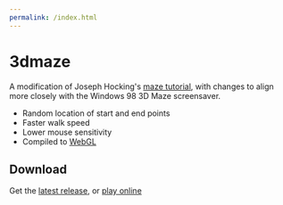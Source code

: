 ```yaml
---
permalink: /index.html
---
```

3dmaze
======

A modification of Joseph Hocking's [maze tutorial](https://www.raywenderlich.com/82-procedural-generation-of-mazes-with-unity), with changes to align more closely with the Windows 98 3D Maze screensaver.

* Random location of start and end points
* Faster walk speed
* Lower mouse sensitivity
* Compiled to [WebGL](https://alyssadev.github.io/3dmaze)

Download
--------

Get the [latest release](https://github.com/alyssadev/3dmaze/releases/latest), or [play online](https://alyssadev.github.io/3dmaze)
